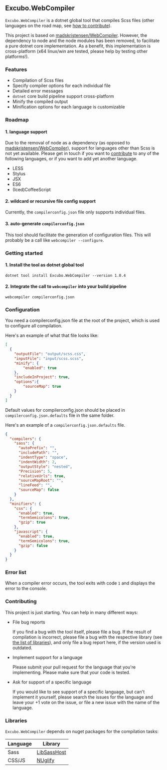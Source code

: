 ## Excubo.WebCompiler

`Excubo.WebCompiler` is a dotnet global tool that compiles Scss files (other languages on the road map, see [how to contribute](#Contributing)).

This project is based on [madskristensen/WebCompiler](https://github.com/madskristensen/WebCompiler). However, the dependency to node and the node modules has been removed, to facilitate a pure dotnet core implementation.
As a benefit, this implementation is cross-platform (x64 linux/win are tested, please help by testing other platforms!).

### Features

- Compilation of Scss files
- Specify compiler options for each individual file
- Detailed error messages
- `dotnet` core build pipeline support cross-platform
- Minify the compiled output
- Minification options for each language is customizable

### Roadmap

#### 1. language support 

Due to the removal of node as a dependency (as opposed to [madskristensen/WebCompiler](https://github.com/madskristensen/WebCompiler)), support for languages other than Scss is not yet available.
Please get in touch if you want to [contribute](#Contributing) to any of the following languages, or if you want to add yet another language.

- LESS
- Stylus
- JSX
- ES6
- (Iced)CoffeeScript

#### 2. wildcard or recursive file config support

Currently, the `compilerconfig.json` file only supports individual files.

#### 3. auto-generate `compilerconfig.json`

This tool should facilitate the generation of configuration files. This will probably be a call like `webcompiler --configure`.

### Getting started

#### 1. Install the tool as dotnet global tool
```
dotnet tool install Excubo.WebCompiler --version 1.0.4
```

#### 2. Integrate the call to `webcompiler` into your build pipeline
```
webcompiler compilerconfig.json
```

### Configuration

You need a compilerconfig.json file at the root of the project, which is used to configure all compilation.

Here's an example of what that file looks like:
```json
[
  {
    "outputFile": "output/scss.css",
    "inputFile": "input/scss.scss",
    "minify": {
        "enabled": true
    },
    "includeInProject": true,
    "options":{
        "sourceMap": true
    }
  }
]
```

Default values for compilerconfig.json should be placed in `compilerconfig.json.defaults` file in the same folder.

Here's an example of a `compilerconfig.json.defaults` file.
```json
{
  "compilers": {
    "sass": {
      "autoPrefix": "",
      "includePath": "",
      "indentType": "space",
      "indentWidth": 2,
      "outputStyle": "nested",
      "Precision": 5,
      "relativeUrls": true,
      "sourceMapRoot": "",
      "lineFeed": "",
      "sourceMap": false
    }
  },
  "minifiers": {
    "css": {
      "enabled": true,
      "termSemicolons": true,
      "gzip": true
    },
    "javascript": {
      "enabled": true,
      "termSemicolons": true,
      "gzip": false
    }
  }
}
```
### Error list

When a compiler error occurs, the tool exits with code `1` and displays the error to the console.

### Contributing

This project is just starting. You can help in many different ways:

- File bug reports

    If you find a bug with the tool itself, please file a bug. If the result of compilation is incorrect, please file a bug with the respective library (see [the list of libraries](#libraries)), and only file a bug report here, if the version used is outdated.

- Implement support for a language

    Please submit your pull request for the language that you're implementing. Please make sure that your code is tested.

- Ask for support of a specific language

    If you would like to see support of a specific language, but can't implement it yourself, please search the issues for the language and leave your +1 vote on the issue, or file a new issue with the name of the language.

### Libraries

`Excubo.WebCompiler` depends on nuget packages for the compilation tasks:

| Language | Library |
|----------|---------|
| Sass     | [LibSassHost](https://github.com/Taritsyn/LibSassHost) |
| CSS/JS   | [NUglify](https://github.com/xoofx/NUglify) | 
